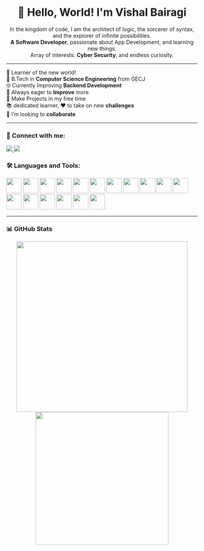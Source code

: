 <h1 align="center">👋 Hello, World! I'm Vishal Bairagi</h1>

<p align="center">
  In the kingdom of code, I am the architect of logic, the sorcerer of syntax, and the explorer of infinite possibilities.<br>
  <strong>A Software Developer</strong>, passionate about App Development, and learning new things.<br>
  Array of interests: <strong>Cyber Security</strong>, and endless curiosity.
</p>

---

🌟 Learner of the new world!  
📘 B.Tech in <strong>Computer Science Engineering</strong> from GECJ  
🤓 Currently Improving <strong>Backend Development</strong>  
💪 Always eager to <strong>Improve</strong> more  
🌸 Make Projects in my free time  
📚 dedicated learner, ❤️ to take on new <strong>challenges</strong>  
🤝 I’m looking to <strong>collaborate</strong>  

---

### 🧿 Connect with me:
<p align="left">
 <a href="mailto:vishalba499@gmail.com.com">
  <img src="https://img.shields.io/badge/email-%23D14836.svg?&style=for-the-badge&logo=gmail&logoColor=white" />
</a>

<a href="https://www.linkedin.com/in/vishal-bairagi-b9757a252?utm_source=share&utm_campaign=share_via&utm_content=profile&utm_medium=android_app">
  <img src="https://img.shields.io/badge/LinkedIn-%230077B5.svg?&style=for-the-badge&logo=linkedin&logoColor=white" />
</a>


</p>





### 🛠️ Languages and Tools:

<p>
  <img src="https://cdn.jsdelivr.net/gh/devicons/devicon/icons/c/c-original.svg" width="40"/>
  <img src="https://cdn.jsdelivr.net/gh/devicons/devicon/icons/cplusplus/cplusplus-original.svg" width="40"/>
  <img src="https://cdn.jsdelivr.net/gh/devicons/devicon/icons/java/java-original.svg" width="40"/>
  <img src="https://cdn.jsdelivr.net/gh/devicons/devicon/icons/python/python-original.svg" width="40"/>
  <img src="https://cdn.jsdelivr.net/gh/devicons/devicon/icons/html5/html5-original.svg" width="40"/>
  <img src="https://cdn.jsdelivr.net/gh/devicons/devicon/icons/css3/css3-original.svg" width="40"/>
  <img src="https://cdn.jsdelivr.net/gh/devicons/devicon/icons/javascript/javascript-original.svg" width="40"/>
  <img src="https://cdn.jsdelivr.net/gh/devicons/devicon/icons/sass/sass-original.svg" width="40"/>
  <img src="https://cdn.jsdelivr.net/gh/devicons/devicon/icons/react/react-original.svg" width="40"/>
  <img src="https://cdn.jsdelivr.net/gh/devicons/devicon/icons/nodejs/nodejs-original.svg" width="40"/>
  <img src="https://cdn.jsdelivr.net/gh/devicons/devicon/icons/angularjs/angularjs-original.svg" width="40"/>
  <img src="https://cdn.jsdelivr.net/gh/devicons/devicon/icons/mysql/mysql-original.svg" width="40"/>
  <img src="https://cdn.jsdelivr.net/gh/devicons/devicon/icons/mongodb/mongodb-original.svg" width="40"/>
  <img src="https://cdn.jsdelivr.net/gh/devicons/devicon/icons/typescript/typescript-original.svg" width="40"/>
  <img src="https://cdn.jsdelivr.net/gh/devicons/devicon/icons/git/git-original.svg" width="40"/>
  <img src="https://cdn.jsdelivr.net/gh/devicons/devicon/icons/bash/bash-original.svg" width="40"/>
  <img src="https://cdn.jsdelivr.net/gh/devicons/devicon/icons/github/github-original.svg" width="40"/>
</p>

---

### 📊 GitHub Stats

<p align="center">
  <img src="https://github-readme-stats.vercel.app/api?username=AliAmanKhan&show_icons=true&theme=tokyonight" width="450"/>
  <img src="https://github-readme-stats.vercel.app/api/top-langs/?username=AliAmanKhan&layout=compact&theme=tokyonight" width="350"/>
</p>
